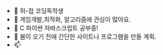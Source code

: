 - 👋 허-접 코딩독학생
- 👀 게임개발,최적화, 알고리즘에 관심이 많아요.
- 🌱 C 파이썬 자바스크립트 공부중!
- 💞️ 봄이 오기 전에 간단한 사이트나 프로그램을 만들 계획.
- 📫 

<!---
Barknarae/Barknarae is a ✨ special ✨ repository because its `README.md` (this file) appears on your GitHub profile.
You can click the Preview link to take a look at your changes.
--->
